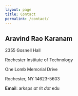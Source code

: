 ```yaml
---
layout: page
title: Contact
permalink: /contact/
---
```


## Aravind Rao Karanam

2355 Gosnell Hall

Rochester Institute of Technology

One Lomb Memorial Drive

Rochester, NY 14623-5603

**Email**: arksps _at_ rit _dot_ edu
